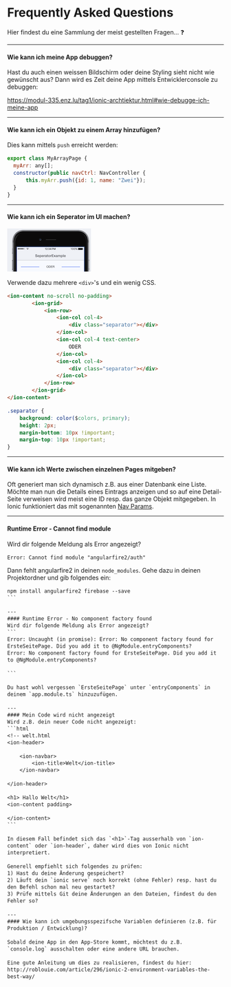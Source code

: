 # Frequently Asked Questions 

Hier findest du eine Sammlung der meist gestellten Fragen... ❓

---
#### Wie kann ich meine App debuggen?
Hast du auch einen weissen Bildschirm oder deine Styling sieht nicht wie gewünscht aus? Dann wird es Zeit deine App mittels Entwicklerconsole zu debuggen:

https://modul-335.enz.lu/tag1/ionic-archtiektur.html#wie-debugge-ich-meine-app

---
#### Wie kann ich ein Objekt zu einem Array hinzufügen? 
Dies kann mittels ```push``` erreicht werden:
```js
export class MyArrayPage {
  myArr: any[];
  constructor(public navCtrl: NavController {
      this.myArr.push({id: 1, name: "Zwei"});
  }
}
```

---
#### Wie kann ich ein Seperator im UI machen?
![](/_allgemein/seperator-example.png)

Verwende dazu mehrere ```<div>```'s und ein wenig CSS.

```html
<ion-content no-scroll no-padding>
        <ion-grid>
            <ion-row>
                <ion-col col-4>
                    <div class="separator"></div>
                </ion-col>
                <ion-col col-4 text-center>
                    ODER
                </ion-col>
                <ion-col col-4>
                    <div class="separator"></div>
                </ion-col>
            </ion-row>
        </ion-grid>
</ion-content>
```
```css
.separator {
    background: color($colors, primary);
    height: 2px;
    margin-bottom: 10px !important;
    margin-top: 10px !important;
}
```
---
#### Wie kann ich Werte zwischen einzelnen Pages mitgeben?
Oft generiert man sich dynamisch z.B. aus einer Datenbank eine Liste. Möchte man nun die Details eines Eintrags anzeigen und so auf eine Detail-Seite verweisen wird meist eine ID resp. das ganze Objekt mitgegeben. 
In Ionic funktioniert das mit sogenannten [Nav Params](https://ionicframework.com/docs/api/navigation/NavParams/).

---
#### Runtime Error - Cannot find module
Wird dir folgende Meldung als Error angezeigt?
```
Error: Cannot find module "angularfire2/auth"

```

Dann fehlt angularfire2 in deinen `node_modules`. Gehe dazu in deinen Projektordner und gib folgendes ein:
````
npm install angularfire2 firebase --save 
```

---
#### Runtime Error - No component factory found
Wird dir folgende Meldung als Error angezeigt?
```
Error: Uncaught (in promise): Error: No component factory found for ErsteSeitePage. Did you add it to @NgModule.entryComponents?
Error: No component factory found for ErsteSeitePage. Did you add it to @NgModule.entryComponents?

```

Du hast wohl vergessen `ErsteSeitePage` unter `entryComponents` in deinem `app.module.ts` hinzuzufügen. 

---
#### Mein Code wird nicht angezeigt
Wird z.B. dein neuer Code nicht angezeigt:
```html
<!-- welt.html
<ion-header>

    <ion-navbar>
        <ion-title>Welt</ion-title>
    </ion-navbar>

</ion-header>

<h1> Hallo Welt</h1>
<ion-content padding>

</ion-content>
```

In diesem Fall befindet sich das `<h1>`-Tag ausserhalb von `ion-content` oder `ion-header`, daher wird dies von Ionic nicht interpretiert.

Generell empfiehlt sich folgendes zu prüfen:
1) Hast du deine Änderung gespeichert?
2) Läuft dein `ionic serve` noch korrekt (ohne Fehler) resp. hast du den Befehl schon mal neu gestartet?
3) Prüfe mittels Git deine Änderungen an den Dateien, findest du den Fehler so?

---
#### Wie kann ich umgebungsspezifsche Variablen definieren (z.B. für Produktion / Entwicklung)?

Sobald deine App in den App-Store kommt, möchtest du z.B. `console.log` ausschalten oder eine andere URL brauchen.

Eine gute Anleitung um dies zu realisieren, findest du hier: 
http://roblouie.com/article/296/ionic-2-environment-variables-the-best-way/
